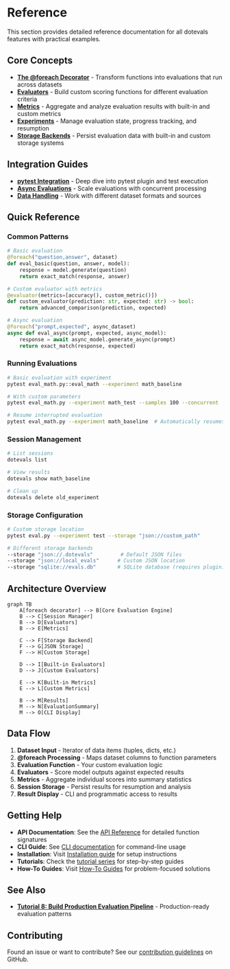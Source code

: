 # Reference

This section provides detailed reference documentation for all dotevals features with practical examples.

## Core Concepts

- **[The @foreach Decorator](foreach.md)** - Transform functions into evaluations that run across datasets
- **[Evaluators](evaluators.md)** - Build custom scoring functions for different evaluation criteria
- **[Metrics](metrics.md)** - Aggregate and analyze evaluation results with built-in and custom metrics
- **[Experiments](experiments.md)** - Manage evaluation state, progress tracking, and resumption
- **[Storage Backends](storage.md)** - Persist evaluation data with built-in and custom storage systems

## Integration Guides

- **[pytest Integration](pytest.md)** - Deep dive into pytest plugin and test execution
- **[Async Evaluations](async.md)** - Scale evaluations with concurrent processing
- **[Data Handling](datasets.md)** - Work with different dataset formats and sources

## Quick Reference

### Common Patterns

```python
# Basic evaluation
@foreach("question,answer", dataset)
def eval_basic(question, answer, model):
    response = model.generate(question)
    return exact_match(response, answer)

# Custom evaluator with metrics
@evaluator(metrics=[accuracy(), custom_metric()])
def custom_evaluator(prediction: str, expected: str) -> bool:
    return advanced_comparison(prediction, expected)

# Async evaluation
@foreach("prompt,expected", async_dataset)
async def eval_async(prompt, expected, async_model):
    response = await async_model.generate_async(prompt)
    return exact_match(response, expected)
```

### Running Evaluations

```bash
# Basic evaluation with experiment
pytest eval_math.py::eval_math --experiment math_baseline

# With custom parameters
pytest eval_math.py --experiment math_test --samples 100 --concurrent

# Resume interrupted evaluation
pytest eval_math.py --experiment math_baseline  # Automatically resumes
```

### Session Management

```bash
# List sessions
dotevals list

# View results
dotevals show math_baseline

# Clean up
dotevals delete old_experiment
```

### Storage Configuration

```bash
# Custom storage location
pytest eval.py --experiment test --storage "json://custom_path"

# Different storage backends
--storage "json://.dotevals"         # Default JSON files
--storage "json://local_evals"      # Custom JSON location
--storage "sqlite://evals.db"       # SQLite database (requires plugin)
```

## Architecture Overview

```mermaid
graph TB
    A[foreach decorator] --> B[Core Evaluation Engine]
    B --> C[Session Manager]
    B --> D[Evaluators]
    B --> E[Metrics]

    C --> F[Storage Backend]
    F --> G[JSON Storage]
    F --> H[Custom Storage]

    D --> I[Built-in Evaluators]
    D --> J[Custom Evaluators]

    E --> K[Built-in Metrics]
    E --> L[Custom Metrics]

    B --> M[Results]
    M --> N[EvaluationSummary]
    M --> O[CLI Display]
```

## Data Flow

1. **Dataset Input** - Iterator of data items (tuples, dicts, etc.)
2. **@foreach Processing** - Maps dataset columns to function parameters
3. **Evaluation Function** - Your custom evaluation logic
4. **Evaluators** - Score model outputs against expected results
5. **Metrics** - Aggregate individual scores into summary statistics
6. **Session Storage** - Persist results for resumption and analysis
7. **Result Display** - CLI and programmatic access to results

## Getting Help

- **API Documentation**: See the [API Reference](../api/index.md) for detailed function signatures
- **CLI Guide**: See [CLI documentation](cli.md) for command-line usage
- **Installation**: Visit [Installation guide](../installation.md) for setup instructions
- **Tutorials**: Check the [tutorial series](../tutorials/01-your-first-evaluation.md) for step-by-step guides
- **How-To Guides**: Visit [How-To Guides](../how-to/index.md) for problem-focused solutions

## See Also

- **[Tutorial 8: Build Production Evaluation Pipeline](../tutorials/08-build-production-evaluation-pipeline.md)** - Production-ready evaluation patterns

## Contributing

Found an issue or want to contribute? See our [contribution guidelines](https://github.com/dottxt-ai/dotevals/blob/main/CONTRIBUTING.md) on GitHub.
